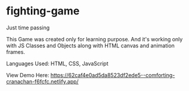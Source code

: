 # fighting-game
Just time passing

This Game was created only for learning purpose. And it's working only with JS Classes and Objects along with HTML canvas and animation frames.

Languages Used:
HTML, CSS, JavaScript

View Demo Here:
https://62caf4e0ad5da8523df2ede5--comforting-cranachan-f6fcfc.netlify.app/
